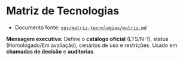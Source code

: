# Matriz de Tecnologias

- Documento fonte: [`ops/matriz-tecnologias/matriz.md`](../ops/matriz-tecnologias/matriz.md)

**Mensagem executiva:** Define o **catálogo oficial** (LTS/N-1), status (Homologado/Em avaliação), cenários de uso e restrições. Usado em **chamadas de decisão** e **auditorias**.
